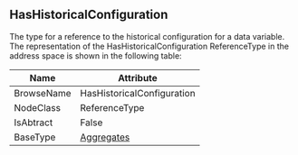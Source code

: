 <!-- objecttype -->
## HasHistoricalConfiguration
The type for a reference to the historical configuration for a data variable.
The representation of the HasHistoricalConfiguration ReferenceType in the address space is shown in the following table:  

|Name|Attribute|
|---|---|
|BrowseName|HasHistoricalConfiguration|
|NodeClass|ReferenceType|
|IsAbtract|False|
|BaseType|[Aggregates](../../../Part3/ReferenceTypes/Aggregates/readme.md)|

